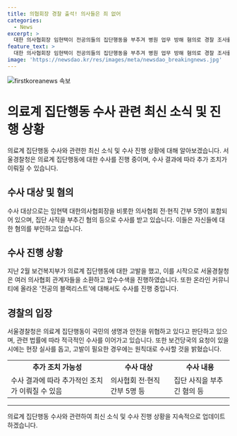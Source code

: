 ```yaml
---
title: 의협회장 경찰 출석! 의사들은 죄 없어
categories:
  - News
excerpt: >
  대한 의사협회장 임현택이 전공의들의 집단행동을 부추겨 병원 업무 방해 혐의로 경찰 조사를 받고 있다. 수사 지연 및 거부 등 논란 속에 임 협회장을 포함한 5명의 의사협회 간부가 해당 혐의로 수사를 받고 있는 가운데, 경찰은 의료계 집단행동이 국민 안전을 위협한다고 판단하며 수사를 진행 중이다. 또한, 경찰은 전공의 블랙리스트와 관련하여도 수사를 벌이고 있으며, 의협의 집단휴진 사태에 대해서도 적극 대응할 예정이라고 밝혔다.
feature_text: >
  대한 의사협회장 임현택이 전공의들의 집단행동을 부추겨 병원 업무 방해 혐의로 경찰 조사를 받고 있다. 수사 지연 및 거부 등 논란 속에 임 협회장을 포함한 5명의 의사협회 간부가 해당 혐의로 수사를 받고 있는 가운데, 경찰은 의료계 집단행동이 국민 안전을 위협한다고 판단하며 수사를 진행 중이다. 또한, 경찰은 전공의 블랙리스트와 관련하여도 수사를 벌이고 있으며, 의협의 집단휴진 사태에 대해서도 적극 대응할 예정이라고 밝혔다.
image: 'https://newsdao.kr/res/images/meta/newsdao_breakingnews.jpg'
---
```


<p><img src="https://newsdao.kr/res/images/meta/newsdao_breakingnews.jpg" alt="firstkoreanews 속보" /></p>

<h1>의료계 집단행동 수사 관련 최신 소식 및 진행 상황</h1>

<p data-ke-size="size16">의료계 집단행동 수사와 관련한 최신 소식 및 수사 진행 상황에 대해 알아보겠습니다. 서울경찰청은 의료계 집단행동에 대한 수사를 진행 중이며, 수사 결과에 따라 추가 조치가 이뤄질 수 있습니다.</p>

<h2 data-ke-size="size26">수사 대상 및 혐의</h2>

<p data-ke-size="size16">수사 대상으로는 임현택 대한의사협회장을 비롯한 의사협회 전·현직 간부 5명이 포함되어 있으며, 집단 사직을 부추긴 혐의 등으로 수사를 받고 있습니다. 이들은 자신들에 대한 혐의를 부인하고 있습니다.</p>

<h2 data-ke-size="size26">수사 진행 상황</h2>

<p data-ke-size="size16">지난 2월 보건복지부가 의료계 집단행동에 대한 고발을 했고, 이를 시작으로 서울경찰청은 여러 의사협회 관계자들을 소환하고 압수수색을 진행하였습니다. 또한 온라인 커뮤니티에 올라온 '전공의 블랙리스트'에 대해서도 수사를 진행 중입니다.</p>

<h2 data-ke-size="size26">경찰의 입장</h2>

<p data-ke-size="size16">서울경찰청은 의료계 집단행동이 국민의 생명과 안전을 위협하고 있다고 판단하고 있으며, 관련 법률에 따라 적극적인 수사를 이어가고 있습니다. 또한 보건당국의 요청이 있을 시에는 현장 실사를 돕고, 고발이 필요한 경우에는 원칙대로 수사할 것을 밝혔습니다.</p>

<table>
  <tr>
    <td style="text-align: center; height: 17px;"><b>추가 조치 가능성</b></td>
    <td style="text-align: center; height: 17px;"><b>수사 대상</b></td>
    <td style="text-align: center; height: 17px;"><b>수사 내용</b></td>
  </tr>
  <tr>
    <td>수사 결과에 따라 추가적인 조치가 이뤄질 수 있음</td>
    <td>의사협회 전·현직 간부 5명 등</td>
    <td>집단 사직을 부추긴 혐의 등</td>
  </tr>
</table>

<hr>

<p data-ke-size="size16">의료계 집단행동 수사와 관련하여 최신 소식 및 수사 진행 상황을 지속적으로 업데이트하겠습니다.</p>

